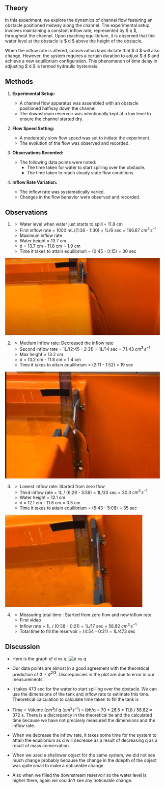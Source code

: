 ## Theory

In this experiment, we explore the dynamics of channel flow featuring an obstacle positioned midway along the channel. The experimental setup involves maintaining a constant inflow rate, represented by $ q $, throughout the channel. Upon reaching equilibrium, it is observed that the water level at the obstacle is $ d $ above the height of the obstacle.

When the inflow rate is altered, conservation laws dictate that $ d $ will also change. However, the system requires a certain duration to adjust $ d $ and achieve a new equilibrium configuration. This phenomenon of time delay in adjusting $ d $ is termed hydraulic hysteresis.



## Methods

1. **Experimental Setup:**
   - A channel flow apparatus was assembled with an obstacle positioned halfway down the channel.
   - The downstream reservoir was intentionally kept at a low level to ensure the channel started dry.

2. **Flow Speed Setting:**
   - A moderately slow flow speed was set to initiate the experiment.
   - The evolution of the flow was observed and recorded.

3. **Observations Recorded:**
   - The following data points were noted:
     - The time taken for water to start spilling over the obstacle.
     - The time taken to reach steady state flow conditions.

4. **Inflow Rate Variation:**
   - The inflow rate was systematically varied.
   - Changes in the flow behavior were observed and recorded.




## Observations 
1. - Water level when water just starts to spill = 11.8 cm
   - First inflow rate = 1000 mL/(1:36 - 1:30) = 1L/6 sec = 166.67 $cm^3 \, s^{-1}$
   - Maximum inflow rate
   - Water height = 13.7 cm
   - d = 13.7 cm - 11.8 cm = 1.9 cm
   - Time it takes to attain equilibrium = (0:45 - 0:15) = 30 sec

![Equilibrium configuration with maximum inflow rate](1st.png)

2. - Medium Inflow rate: Decreased the inflow rate
   - Second inflow rate = 1L/(2:45 - 2:31) = 1L/14 sec = 71.43 $cm^3 \, s^{-1}$
   - Max height = 13.2 cm
   - d = 13.2 cm - 11.8 cm = 1.4 cm
   - Time it takes to attain equilibrium = (2:11 - 1:52) = 19 sec

![Equilibrium configuration with intermediate inflow rate](2nd.png)

3. - Lowest inflow rate: Started from zero flow
   - Third inflow rate = 1L / (6:29 - 5:56) = 1L/33 sec = 30.3 $cm^3 \, s^{-1}$
   - Water height = 12.1 cm
   - d = 12.1 cm - 11.8 cm = 0.3 cm
   - Time it takes to attain equilibrium = (5:43 - 5:08) = 35 sec

![Equilibrium configuration with minimum inflow rate](3rd.png)

   
 
 

4.  - Measuring total time : Started from zero flow and new inflow rate
    - First video
    - Inflow rate = 1L / (0:38 - 0:21) = 1L/17 sec = 58.82 $cm^3\, s^{-1}$
    - Total time to fill the reservoir = (4:54 - 0:21) = 1L/473 sec
     
 ## Discussion
   - Here is the graph of d vs q:
   ![d vs q](d_vs_q.bmp)
   
   - Our data points are almost in a good agreement with the theoretical prediction of $d \propto q^{2/3}$. Discrepancies in the plot are due to error in our measurements. 
   - It takes 473 sec for the water to start spilling over the obstacle. We can use the dimensions of the tank and inflow rate to estimate this time. Theoretical calculation to calculate time taken to fill the tank is 
   - Time = Volume ($cm^3$)/ q ($cm^3 s^{-1}$) = l*b*h/q = 70 * 26.5 * 11.8 / 58.82 $\approx$ 372 s. There is a discrepancy in the theoretical tie and the calculated time because we have not precisely measured the dimensions and the inflow rate.
   
   - When we decrease the inflow rate, it takes some time for the system to attain the equilibrium as d will decrease as a result of decreasing q as a result of mass conservation.
   
   - When we used a shallower object for the same system, we did not see much change probably because the change in the ddepth of the object was quite small to make a noticeable change.
   
   - Also when we filled the downstream reservoir so the water level is higher there, again we couldn't see any noticeable change. 